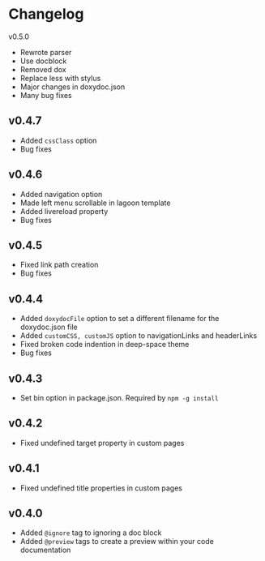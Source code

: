 Changelog
=========

v0.5.0
* Rewrote parser
* Use docblock
* Removed dox
* Replace less with stylus
* Major changes in doxydoc.json
* Many bug fixes

v0.4.7
------
* Added `cssClass` option
* Bug fixes

v0.4.6
------

* Added navigation option
* Made left menu scrollable in lagoon template
* Added livereload property
* Bug fixes

v0.4.5
------

* Fixed link path creation
* Bug fixes

v0.4.4
------

* Added `doxydocFile` option to set a different filename for the doxydoc.json file
* Added `customCSS, customJS` option to navigationLinks and headerLinks
* Fixed broken code indention in deep-space theme
* Bug fixes

v0.4.3
------

* Set bin option in package.json. Required by `npm -g install`

v0.4.2
------

* Fixed undefined target property in custom pages

v0.4.1
------

* Fixed undefined title properties in custom pages

v0.4.0
------

* Added `@ignore` tag to ignoring a doc block
* Added `@preview` tags to create a preview within your code documentation
